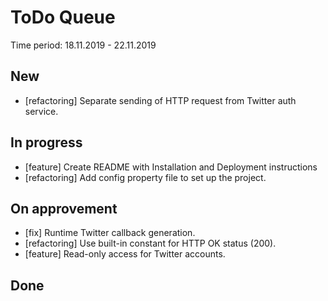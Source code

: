 # ToDo Queue
Time period: 18.11.2019 - 22.11.2019
## New
- [refactoring] Separate sending of HTTP request from Twitter auth service.
## In progress
- [feature] Create README with Installation and Deployment instructions
- [refactoring] Add config property file to set up the project.
## On approvement
- [fix] Runtime Twitter callback generation.
- [refactoring] Use built-in constant for HTTP OK status (200).
- [feature] Read-only access for Twitter accounts.
## Done
